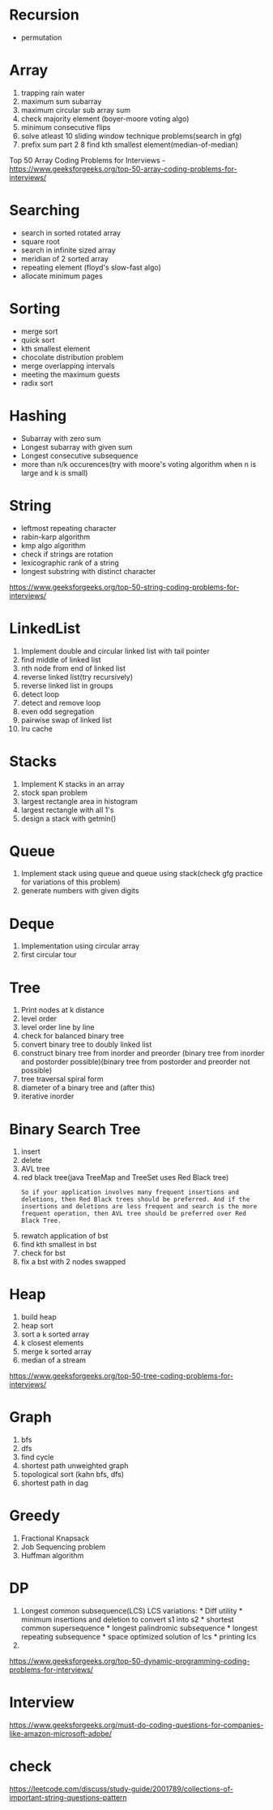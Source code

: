 # Recursion
- permutation

# Array
1. trapping rain water
2. maximum sum subarray
3. maximum circular sub array sum
4. check majority element (boyer-moore voting algo)
5. minimum consecutive flips
6. solve atleast 10 sliding window technique problems(search in gfg)
7. prefix sum part 2
8 find kth smallest element(median-of-median)

Top 50 Array Coding Problems for Interviews - https://www.geeksforgeeks.org/top-50-array-coding-problems-for-interviews/

# Searching
- search in sorted rotated array
- square root
- search in infinite sized array
- meridian of 2 sorted array
- repeating element (floyd's slow-fast algo)
- allocate minimum pages

# Sorting
- merge sort
- quick sort
- kth smallest element
- chocolate distribution problem
- merge overlapping intervals
- meeting the maximum guests
- radix sort

# Hashing
- Subarray with zero sum
- Longest subarray with given sum
- Longest consecutive subsequence
- more than n/k occurences(try with moore's voting algorithm when n is large and k is small)

# String
- leftmost repeating character
- rabin-karp algorithm
- kmp algo algorithm
- check if strings are rotation
- lexicographic rank of a string
- longest substring with distinct character

https://www.geeksforgeeks.org/top-50-string-coding-problems-for-interviews/

# LinkedList
1. Implement double and circular linked list with tail pointer
2. find middle of linked list
3. nth node from end of linked list
4. reverse linked list(try recursively)
5. reverse linked list in groups
6. detect loop
7. detect and remove loop
8. even odd segregation
9. pairwise swap of linked list
10. lru cache

# Stacks
1. Implement K stacks in an array
2. stock span problem
3. largest rectangle area in histogram
4. largest rectangle with all 1's
5. design a stack with getmin()

# Queue
1. Implement stack using queue and queue using stack(check gfg practice for variations of this problem)
2. generate numbers with given digits

# Deque
1. Implementation using circular array
2. first circular tour

# Tree
1. Print nodes at k distance
2. level order
3. level order line by line
4. check for balanced binary tree
5. convert binary tree to doubly linked list
6. construct binary tree from inorder and preorder (binary tree from inorder and postorder possible)(binary tree from postorder and preorder not possible)
7. tree traversal spiral form
8. diameter of a binary tree and (after this)
9. iterative inorder

# Binary Search Tree
1. insert
2. delete
3. AVL tree
4. red black tree(java TreeMap and TreeSet uses Red Black tree)
    ```
    So if your application involves many frequent insertions and deletions, then Red Black trees should be preferred. And if the insertions and deletions are less frequent and search is the more frequent operation, then AVL tree should be preferred over Red Black Tree.
    ```
5. rewatch application of bst
6. find kth smallest in bst
7. check for bst
8. fix a bst with 2 nodes swapped

# Heap
1. build heap
2. heap sort
3. sort a k sorted array
4. k closest elements
5. merge k sorted array
6. median of a stream

https://www.geeksforgeeks.org/top-50-tree-coding-problems-for-interviews/

# Graph
1. bfs
2. dfs
3. find cycle
4. shortest path unweighted graph
5. topological sort (kahn bfs, dfs)
6. shortest path in dag

# Greedy 
1. Fractional Knapsack
2. Job Sequencing problem
3. Huffman algorithm

# DP
1. Longest common subsequence(LCS)
    LCS variations:
        * Diff utility
        * minimum insertions and deletion to convert s1 into s2
        * shortest common supersequence
        * longest palindromic subsequence
        * longest repeating subsequence
        * space optimized solution of lcs
        * printing lcs
2. 
https://www.geeksforgeeks.org/top-50-dynamic-programming-coding-problems-for-interviews/


# Interview
https://www.geeksforgeeks.org/must-do-coding-questions-for-companies-like-amazon-microsoft-adobe/

# check
https://leetcode.com/discuss/study-guide/2001789/collections-of-important-string-questions-pattern